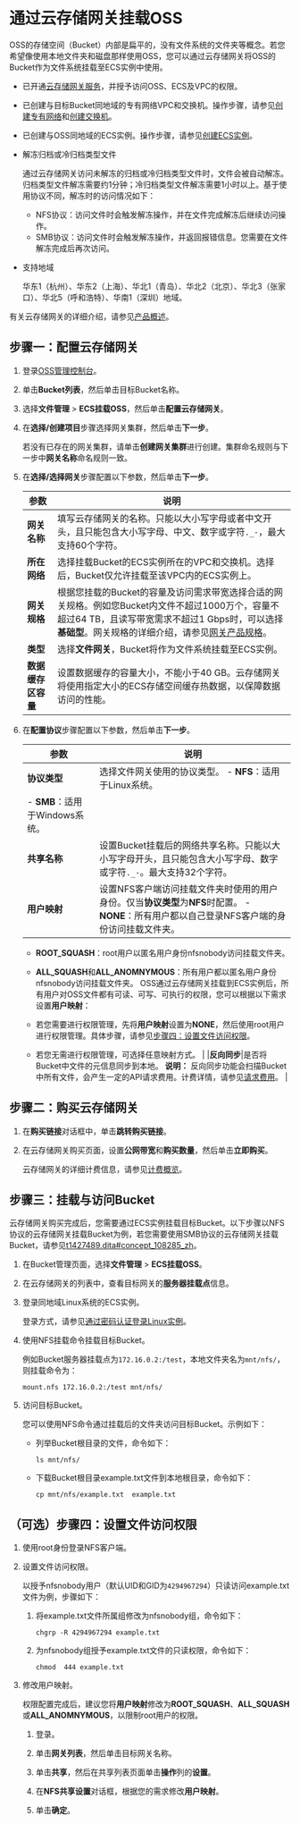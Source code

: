 # 通过云存储网关挂载OSS

OSS的存储空间（Bucket）内部是扁平的，没有文件系统的文件夹等概念。若您希望像使用本地文件夹和磁盘那样使用OSS，您可以通过云存储网关将OSS的Bucket作为文件系统挂载至ECS实例中使用。

-   已开通[云存储网关服务](https://sgwnew.console.aliyun.com/)，并授予访问OSS、ECS及VPC的权限。
-   已创建与目标Bucket同地域的专有网络VPC和交换机。操作步骤，请参见[创建专有网络](/intl.zh-CN/专有网络和交换机/管理专有网络/创建专有网络.md)和[创建交换机](/intl.zh-CN/专有网络和交换机/管理交换机/创建交换机.md)。
-   已创建与OSS同地域的ECS实例。操作步骤，请参见[创建ECS实例](/intl.zh-CN/快速入门/通过控制台使用ECS实例（快捷版）.md)。

-   解冻归档或冷归档类型文件

    通过云存储网关访问未解冻的归档或冷归档类型文件时，文件会被自动解冻。归档类型文件解冻需要约1分钟；冷归档类型文件解冻需要1小时以上。基于使用协议不同，解冻时的访问情况如下：

    -   NFS协议：访问文件时会触发解冻操作，并在文件完成解冻后继续访问操作。
    -   SMB协议：访问文件时会触发解冻操作，并返回报错信息。您需要在文件解冻完成后再次访问。
-   支持地域

    华东1（杭州）、华东2（上海）、华北1（青岛）、华北2（北京）、华北3（张家口）、华北5（呼和浩特）、华南1（深圳）地域。


有关云存储网关的详细介绍，请参见[产品概述](https://help.aliyun.com/document_detail/53972.html)。

## 步骤一：配置云存储网关

1.  登录[OSS管理控制台](https://oss.console.aliyun.com/)。

2.  单击**Bucket列表**，然后单击目标Bucket名称。

3.  选择**文件管理** \> **ECS挂载OSS**，然后单击**配置云存储网关**。

4.  在**选择/创建项目**步骤选择网关集群，然后单击**下一步**。

    若没有已存在的网关集群，请单击**创建网关集群**进行创建。集群命名规则与下一步中**网关名称**命名规则一致。

5.  在**选择/选择网关**步骤配置以下参数，然后单击**下一步**。

    |参数|说明|
    |--|--|
    |**网关名称**|填写云存储网关的名称。只能以大小写字母或者中文开头，且只能包含大小写字母、中文、数字或字符`._-`，最大支持60个字符。 |
    |**所在网络**|选择挂载Bucket的ECS实例所在的VPC和交换机。选择后，Bucket仅允许挂载至该VPC内的ECS实例上。|
    |**网关规格**|根据您挂载的Bucket的容量及访问需求带宽选择合适的网关规格。例如您Bucket内文件不超过1000万个，容量不超过64 TB，且读写带宽需求不超过1 Gbps时，可以选择**基础型**。网关规格的详细介绍，请参见[网关产品规格](https://help.aliyun.com/document_detail/108235.html)。 |
    |**类型**|选择**文件网关**，Bucket将作为文件系统挂载至ECS实例。|
    |**数据缓存区容量**|设置数据缓存的容量大小，不能小于40 GB。云存储网关将使用指定大小的ECS存储空间缓存热数据，以保障数据访问的性能。 |

6.  在**配置协议**步骤配置以下参数，然后单击**下一步**。

    |参数|说明|
    |--|--|
    |**协议类型**|选择文件网关使用的协议类型。    -   **NFS**：适用于Linux系统。
    -   **SMB**：适用于Windows系统。 |
    |**共享名称**|设置Bucket挂载后的网络共享名称。只能以大小写字母开头，且只能包含大小写字母、数字或字符`._-`。最大支持32个字符。 |
    |**用户映射**|设置NFS客户端访问挂载文件夹时使用的用户身份。仅当**协议类型**为**NFS**时配置。    -   **NONE**：所有用户都以自己登录NFS客户端的身份访问挂载文件夹。
    -   **ROOT\_SQUASH**：root用户以匿名用户身份nfsnobody访问挂载文件夹。
    -   **ALL\_SQUASH**和**ALL\_ANOMNYMOUS**：所有用户都以匿名用户身份nfsnobody访问挂载文件夹。
OSS通过云存储网关挂载到ECS实例后，所有用户对OSS文件都有可读、可写、可执行的权限，您可以根据以下需求设置**用户映射**：

    -   若您需要进行权限管理，先将**用户映射**设置为**NONE**，然后使用root用户进行权限管理。具体步骤，请参见[步骤四：设置文件访问权限](#section_1d1_v1m_oua)。
    -   若您无需进行权限管理，可选择任意映射方式。 |
    |**反向同步**|是否将Bucket中文件的元信息同步到本地。 **说明：** 反向同步功能会扫描Bucket中所有文件，会产生一定的API请求费用。计费详情，请参见[请求费用](/intl.zh-CN/计量计费/计量项和计费项/请求费用.md)。 |


## 步骤二：购买云存储网关

1.  在**购买链接**对话框中，单击**跳转购买链接**。

2.  在云存储网关购买页面，设置**公网带宽**和**购买数量**，然后单击**立即购买**。

    云存储网关的详细计费信息，请参见[计费概览](https://help.aliyun.com/document_detail/126872.html)。


## 步骤三：挂载与访问Bucket

云存储网关购买完成后，您需要通过ECS实例挂载目标Bucket。以下步骤以NFS协议的云存储网关挂载Bucket为例，若您需要使用SMB协议的云存储网关挂载Bucket，请参见[t1427489.dita\#concept\_108285\_zh](/intl.zh-CN/云控制台用户指南/文件网关/访问共享目录（客户端侧）/访问SMB共享目录.md)。

1.  在Bucket管理页面，选择**文件管理** \> **ECS挂载OSS**。

2.  在云存储网关的列表中，查看目标网关的**服务器挂载点**信息。

3.  登录同地域Linux系统的ECS实例。

    登录方式，请参见[通过密码认证登录Linux实例](/intl.zh-CN/实例/连接实例/使用VNC连接实例/通过密码认证登录Linux实例.md)。

4.  使用NFS挂载命令挂载目标Bucket。

    例如Bucket服务器挂载点为`172.16.0.2:/test`，本地文件夹名为`mnt/nfs/`，则挂载命令为：

    ```
    mount.nfs 172.16.0.2:/test mnt/nfs/
    ```

5.  访问目标Bucket。

    您可以使用NFS命令通过挂载后的文件夹访问目标Bucket。示例如下：

    -   列举Bucket根目录的文件，命令如下：

        ```
        ls mnt/nfs/
        ```

    -   下载Bucket根目录example.txt文件到本地根目录，命令如下：

        ```
        cp mnt/nfs/example.txt  example.txt
        ```


## （可选）步骤四：设置文件访问权限

1.  使用root身份登录NFS客户端。

2.  设置文件访问权限。

    以授予nfsnobody用户（默认UID和GID为`4294967294`）只读访问example.txt文件为例，步骤如下：

    1.  将example.txt文件所属组修改为nfsnobody组，命令如下：

        ```
        chgrp -R 4294967294 example.txt
        ```

    2.  为nfsnobody组授予example.txt文件的只读权限，命令如下：

        ```
        chmod  444 example.txt
        ```

3.  修改用户映射。

    权限配置完成后，建议您将**用户映射**修改为**ROOT\_SQUASH**、**ALL\_SQUASH**或**ALL\_ANOMNYMOUS**，以限制root用户的权限。

    1.  登录。

    2.  单击**网关列表**，然后单击目标网关名称。

    3.  单击**共享**，然后在共享列表页面单击**操作**列的**设置**。

    4.  在**NFS共享设置**对话框，根据您的需求修改**用户映射**。

    5.  单击**确定**。



